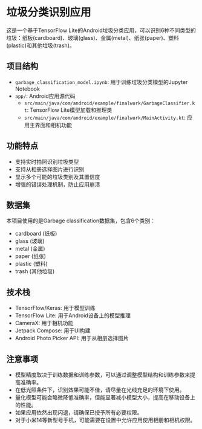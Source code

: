 # 垃圾分类识别应用

这是一个基于TensorFlow Lite的Android垃圾分类应用，可以识别6种不同类型的垃圾：纸板(cardboard)、玻璃(glass)、金属(metal)、纸张(paper)、塑料(plastic)和其他垃圾(trash)。

## 项目结构

- `garbage_classification_model.ipynb`: 用于训练垃圾分类模型的Jupyter Notebook
- `app/`: Android应用源代码
  - `src/main/java/com/android/example/finalwork/GarbageClassifier.kt`: TensorFlow Lite模型加载和推理类
  - `src/main/java/com/android/example/finalwork/MainActivity.kt`: 应用主界面和相机功能

## 功能特点

- 支持实时拍照识别垃圾类型
- 支持从相册选择图片进行识别
- 显示多个可能的垃圾类别及其置信度
- 增强的错误处理机制，防止应用崩溃



## 数据集

本项目使用的是Garbage classification数据集，包含6个类别：
- cardboard (纸板)
- glass (玻璃)
- metal (金属)
- paper (纸张)
- plastic (塑料)
- trash (其他垃圾)

## 技术栈

- TensorFlow/Keras: 用于模型训练
- TensorFlow Lite: 用于Android设备上的模型推理
- CameraX: 用于相机功能
- Jetpack Compose: 用于UI构建
- Android Photo Picker API: 用于从相册选择图片

## 注意事项

- 模型精度取决于训练数据和训练参数，可以通过调整模型结构和训练参数来提高准确率。
- 在低光照条件下，识别效果可能不佳，请尽量在光线充足的环境下使用。
- 量化模型可能会略微降低准确率，但能显著减小模型大小，提高在移动设备上的性能。
- 如果应用依然出现闪退，请确保已授予所有必要权限。
- 对于小米14等新型号手机，可能需要在设置中允许应用使用相册和相机权限。
